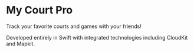 # My Court Pro
Track your favorite courts and games with your friends!

Developed entirely in Swift with integrated technologies including CloudKit and Mapkit.
